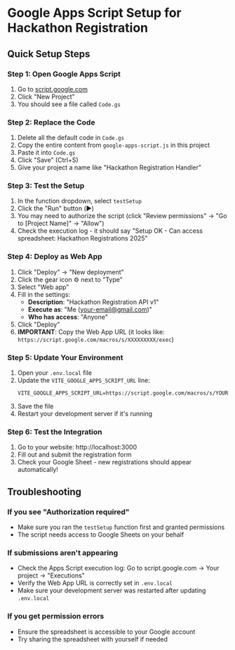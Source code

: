 # Google Apps Script Setup for Hackathon Registration

## Quick Setup Steps

### Step 1: Open Google Apps Script
1. Go to [script.google.com](https://script.google.com)
2. Click "New Project"
3. You should see a file called `Code.gs`

### Step 2: Replace the Code
1. Delete all the default code in `Code.gs`
2. Copy the entire content from `google-apps-script.js` in this project
3. Paste it into `Code.gs`
4. Click "Save" (Ctrl+S)
5. Give your project a name like "Hackathon Registration Handler"

### Step 3: Test the Setup
1. In the function dropdown, select `testSetup`
2. Click the "Run" button (▶️)
3. You may need to authorize the script (click "Review permissions" → "Go to [Project Name]" → "Allow")
4. Check the execution log - it should say "Setup OK - Can access spreadsheet: Hackathon Registrations 2025"

### Step 4: Deploy as Web App
1. Click "Deploy" → "New deployment"
2. Click the gear icon ⚙️ next to "Type"
3. Select "Web app"
4. Fill in the settings:
   - **Description**: "Hackathon Registration API v1"
   - **Execute as**: "Me (your-email@gmail.com)"
   - **Who has access**: "Anyone"
5. Click "Deploy"
6. **IMPORTANT**: Copy the Web App URL (it looks like: `https://script.google.com/macros/s/XXXXXXXXX/exec`)

### Step 5: Update Your Environment
1. Open your `.env.local` file
2. Update the `VITE_GOOGLE_APPS_SCRIPT_URL` line:
   ```
   VITE_GOOGLE_APPS_SCRIPT_URL=https://script.google.com/macros/s/YOUR_SCRIPT_ID/exec
   ```
3. Save the file
4. Restart your development server if it's running

### Step 6: Test the Integration
1. Go to your website: http://localhost:3000
2. Fill out and submit the registration form
3. Check your Google Sheet - new registrations should appear automatically!

## Troubleshooting

### If you see "Authorization required"
- Make sure you ran the `testSetup` function first and granted permissions
- The script needs access to Google Sheets on your behalf

### If submissions aren't appearing
- Check the Apps Script execution log: Go to script.google.com → Your project → "Executions"
- Verify the Web App URL is correctly set in `.env.local`
- Make sure your development server was restarted after updating `.env.local`

### If you get permission errors
- Ensure the spreadsheet is accessible to your Google account
- Try sharing the spreadsheet with yourself if needed
